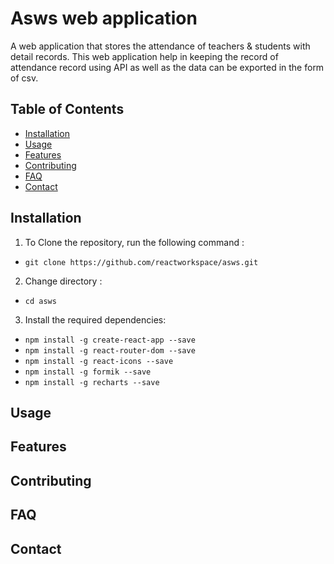 # Asws web application
A web application that stores the attendance of teachers & students with detail records. This web application help in keeping the record of attendance record using API as well as the data can be exported in the form of csv.

## Table of Contents
- [Installation](#installation)
- [Usage](#usage)
- [Features](#features)
- [Contributing](#contributing)
- [FAQ](#faq)
- [Contact](#contact)


## Installation
<!-- Installation details go here -->
1. To Clone the repository, run the following command :
 - `git clone https://github.com/reactworkspace/asws.git`
2. Change directory :
- `cd asws`
3. Install the required dependencies: 
- `npm install -g create-react-app --save`
- `npm install -g react-router-dom --save`
- `npm install -g react-icons --save`
- `npm install -g formik --save`
- `npm install -g recharts --save`


## Usage
<!-- Usage instructions go here -->

## Features
<!-- Feature descriptions go here -->

## Contributing
<!-- Contribution guidelines go here -->

## FAQ
<!-- Frequently asked questions and answers go here -->

## Contact
<!-- Contact information goes here -->

